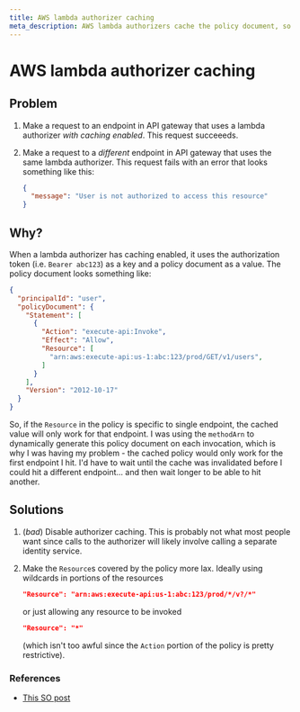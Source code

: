 ```yaml
---
title: AWS lambda authorizer caching
meta_description: AWS lambda authorizers cache the policy document, so make sure that policy works for all endpoints it covers
---
```


# AWS lambda authorizer caching

## Problem

1. Make a request to an endpoint in API gateway that uses a lambda authorizer
	 *with caching enabled*. This request succeeeds.
2. Make a request to a *different* endpoint in API gateway that uses the same
	 lambda authorizer. This request fails with an error that looks something like
   this:

	 ```json
	 {
       "message": "User is not authorized to access this resource"
	 }
	 ```

## Why?

When a lambda authorizer has caching enabled, it uses the authorization token
(i.e. `Bearer abc123`) as a key and a policy document as a value. The policy
document looks something like:

```json
{
  "principalId": "user",
  "policyDocument": {
    "Statement": [
      {
        "Action": "execute-api:Invoke",
        "Effect": "Allow",
        "Resource": [
          "arn:aws:execute-api:us-1:abc:123/prod/GET/v1/users",
        ]
      }
    ],
    "Version": "2012-10-17"
  }
}
```

So, if the `Resource` in the policy is specific to single endpoint, the
cached value will only work for that endpoint. I was using the `methodArn` to
dynamically generate this policy document on each invocation, which is why I
was having my problem - the cached policy would only work for the first endpoint
I hit. I'd have to wait until the cache was invalidated before I could hit a
different endpoint... and then wait longer to be able to hit another.

## Solutions

1. (*bad*) Disable authorizer caching. This is probably not what most people want
	 since calls to the authorizer will likely involve calling a separate identity
	 service.
2. Make the `Resource`s covered by the policy more lax. Ideally using wildcards
   in portions of the resources

	 ```json
	 "Resource": "arn:aws:execute-api:us-1:abc:123/prod/*/v?/*"	
	 ```
	 
	 or just allowing any resource to be invoked
	
	 ```json
	 "Resource": "*"
	 ```
		
	 (which isn't too awful since the `Action` portion of the policy is pretty
   restrictive).

### References

- [This SO post](https://stackoverflow.com/questions/50331588/aws-api-gateway-custom-authorizer-strange-showing-error)

